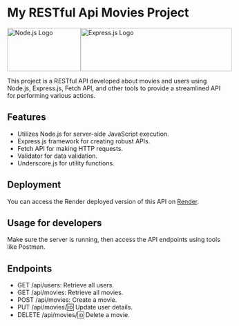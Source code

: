 # My RESTful Api Movies Project

<div style="display: flex; justify-content: space-between;">
  <a href="https://nodejs.org/">
    <img src="https://upload.wikimedia.org/wikipedia/commons/thumb/d/d9/Node.js_logo.svg/128px-Node.js_logo.svg.png" alt="Node.js Logo" width="170" height="100" >
  </a>

  <a href="https://expressjs.com/" >
    <img src="https://miro.medium.com/v2/resize:fit:750/format:webp/1*7G9vb_q5MA8_C_8HtwMfqw.png" alt="Express.js Logo" width="350" height="100">
  </a>
</div>




This project is a RESTful API developed about movies and users using Node.js, Express.js, Fetch API, and other tools to provide a streamlined API for performing various actions.

## Features

- Utilizes Node.js for server-side JavaScript execution.
- Express.js framework for creating robust APIs.
- Fetch API for making HTTP requests.
- Validator for data validation.
- Underscore.js for utility functions.

## Deployment

You can access the Render deployed version of this API on [Render](https://your-render-deployment-url-here).

## Usage for developers
Make sure the server is running, then access the API endpoints using tools like Postman.

## Endpoints

- GET /api/users: Retrieve all users.
- GET /api/movies: Retrieve all movies.
- POST /api/movies: Create a movie.
- PUT /api/movies/:id: Update user details.
- DELETE /api/movies/:id: Delete a movie.
